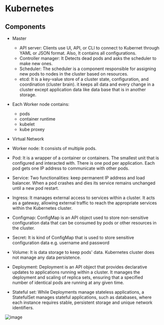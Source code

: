 # Kubernetes
## Components
* Master
  * API server: Clients use UI, API, or CLI to connect to Kubernet through YAML or JSON format. Also, It contains all configurations.
  * Controller manager: It Detects dead pods and asks the scheduler to make new ones.
  * Scheduler: The scheduler is a component responsible for assigning new pods to nodes in the cluster based on resources. 
  * etcd: It is a key-value store of a cluster state, configuration, and coordination (cluster brain). it keeps all data and every change in a cluster except application data like data base that is in another storage. 
* Each Worker node contains:
  * pods
  * container runtime
  * kubelet
  * kube proxey
 
* Virtual Network
* Worker node: It consists of multiple pods.
* Pod: It is a wrapper of a container or containers. The smallest unit that is configured and interacted with. There is one pod per application. Each pod gets one IP address to communicate with other pods.
* Service: Two functionalities: keep permanent IP address  and load balancer. When a pod crashes and dies its service remains unchanged until a new pod restart.
* Ingress: It manages external access to services within a cluster. It acts as a gateway, allowing external traffic to reach the appropriate services within the Kubernetes cluster.
* Configmap: ConfigMap is an API object used to store non-sensitive configuration data that can be consumed by pods or other resources in the cluster.
* Secret: It is kind of ConfigMap that is used to store sensitive configuration data e.g. username and password
* Volume: It is data storage to keep pods' data. Kubernetes cluster does not manage any data persistence.
* Deployment: Deployment is an API object that provides declarative updates to applications running within a cluster. It manages the deployment and scaling of replica sets, ensuring that a specified number of identical pods are running at any given time.
* Stateful set:  While Deployments manage stateless applications, a StatefulSet manages stateful applications, such as databases, where each instance requires stable, persistent storage and unique network identifiers.

![image](https://github.com/MohammadNazeri/my-educations/assets/109389707/cf4d2676-544b-4dbb-bc82-dcee70458dde)
